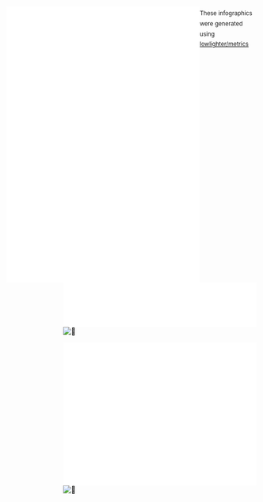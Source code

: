 [<img align="left" width="390" alt="🦑" src="general.svg">](#)
[<img align="right" width="390" alt="🦑" src="medias.svg">](#)
[<img align="right" width="390" height="31" alt="🦑" src="https://gist.githubusercontent.com/lowlighter/3c6eaedf50273adfb7a510822672f570/raw/placeholder.svg">](#)
<!-- [<img align="left" width="390" alt="🦑" src="sponsors.svg">](https://github.com/sponsors/mroyme) -->
[<img align="right" width="390" alt="🦑" src="achievements.svg">](#)
[<img align="right" width="390" height="31" alt="🦑" src="https://gist.githubusercontent.com/lowlighter/3c6eaedf50273adfb7a510822672f570/raw/placeholder.svg">](#)
<sub>These infographics were generated using [lowlighter/metrics](https://github.com/lowlighter/metrics)</sub>
